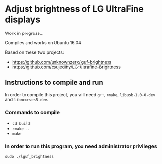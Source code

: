 # Adjust brightness of LG UltraFine displays

Work in progress...

Compiles and works on Ubuntu 16.04

Based on these two projects:
- https://github.com/unknownzerx/lguf-brightness
- https://github.com/csujedihy/LG-Ultrafine-Brightness

## Instructions to compile and run

In order to compile this project, you will need `g++`, `cmake`, `libusb-1.0-0-dev` and `libncurses5-dev`.

### Commands to compile

* `cd build`
* `cmake ..`
* `make`

### In order to run this program, you need administrator privileges

`sudo ./lguf_brightness`
